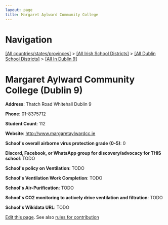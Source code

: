 ```yaml
---
layout: page
title: Margaret Aylward Community College
---
```

# Navigation

[[All countries/states/provinces]](../../../..) > [[All Irish School Districts]](../../..) > [[All Dublin School Districts]](../..) > [[All In Dublin 9]](..)

# Margaret Aylward Community College (Dublin 9)

**Address**: Thatch Road Whitehall Dublin 9

**Phone**: 01-8375712

**Student Count**: 112

**Website**: <http://www.margaretaylwardcc.ie>

**School's overall airborne virus protection grade (0-5)**: 0

**Discord, Facebook, or WhatsApp group for discovery/advocacy for THIS school**: TODO

**School's policy on Ventilation**: TODO

**School's Ventilation Work Completion**: TODO

**School's Air-Purification**: TODO

**School's CO2 monitoring to actively drive ventilation and filtration**: TODO

**School's Wikidata URL**: TODO


[Edit this page](https://github.com/ventilate-schools/Ireland/edit/main/./Dublin_9/Margaret_Aylward_Community_College.md). See also [rules for contribution](../../../contribution-rules/)